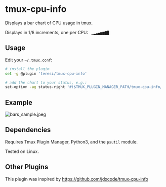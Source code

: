 # tmux-cpu-info

Displays a bar chart of CPU usage in tmux.

Displays in 1/8 increments, one per CPU: ` ▁▂▃▄▅▆▇█`


## Usage

Edit your `~/.tmux.conf`:
```bash
# install the plugin
set -g @plugin 'teresi/tmux-cpu-info'

# add the chart to your status, e.g.:
set-option -ag status-right '#($TMUX_PLUGIN_MANAGER_PATH/tmux-cpu-info/bars.py)'
```

## Example

![bars_sample.jpeg](screenshots/bars_sample.jpeg)


## Dependencies

Requires Tmux Plugin Manager, Python3, and the `psutil` module.

Tested on Linux.


## Other Plugins

This plugin was inspired by https://github.com/jdxcode/tmux-cpu-info

